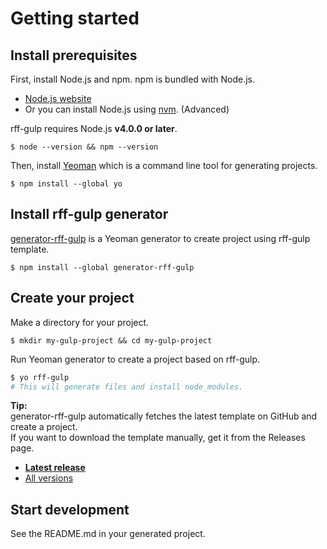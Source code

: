 # Getting started

## Install prerequisites
First, install Node.js and npm.
npm is bundled with Node.js.

- [Node.js website](https://nodejs.org)
- Or you can install Node.js using [nvm](https://github.com/creationix/nvm). (Advanced)

rff-gulp requires Node.js **v4.0.0 or later**.
```
$ node --version && npm --version
```

Then, install [Yeoman](http://yeoman.io/) which is a command line tool for generating projects.
```
$ npm install --global yo
```

## Install rff-gulp generator
[generator-rff-gulp](https://github.com/rakuten-frontend/generator-rff-gulp) is a Yeoman generator to create project using rff-gulp template.
```
$ npm install --global generator-rff-gulp
```

## Create your project
Make a directory for your project.
```
$ mkdir my-gulp-project && cd my-gulp-project
```

Run Yeoman generator to create a project based on rff-gulp.
```sh
$ yo rff-gulp
# This will generate files and install node_modules.
```

**Tip:**  
generator-rff-gulp automatically fetches the latest template on GitHub and create a project.  
If you want to download the template manually, get it from the Releases page.

- **[Latest release](https://github.com/rakuten-frontend/rff-gulp/releases/latest)**
- [All versions](https://github.com/rakuten-frontend/rff-gulp/releases)

## Start development
See the README.md in your generated project.

